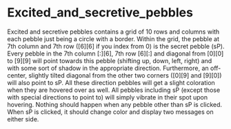# Excited_and_secretive_pebbles
Excited and secretive pebbles contains a grid of 10 rows and columns with each pebble just being a circle with a border.
Within the grid, the pebble at 7th column and 7th row ([6][6] if you index from 0) is the secret pebble (sP). Every pebble in the 7th column [:][6], 7th row [6][:] and diagonal from [0][0] to [9][9] will point towards this pebble (shifting up, down, left, right) and with some sort of shadow in the appropriate direction. Furthermore, an off-center, slightly tilted diagonal from the other two corners ([0][9] and [9][0]) will also point to sP. All these direction pebbles will get a slight coloration when they are hovered over as well.
All pebbles including sP (except those with special directions to point to) will simply vibrate in their spot upon hovering. Nothing should happen when any pebble other than sP is clicked. When sP is clicked, it should change color and display two messages on either side.
